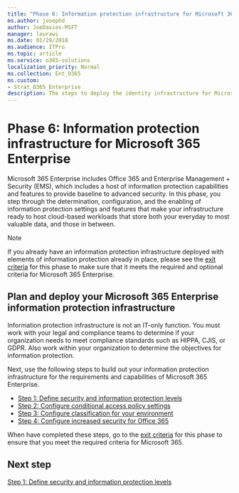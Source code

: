 ```yaml
---
title: "Phase 6: Information protection infrastructure for Microsoft 365 Enterprise"
ms.author: josephd
author: JoeDavies-MSFT
manager: laurawi
ms.date: 01/29/2018
ms.audience: ITPro
ms.topic: article
ms.service: o365-solutions
localization_priority: Normal
ms.collection: Ent_O365
ms.custom:
- Strat_O365_Enterprise
description: The steps to deploy the identity infrastructure for Microsoft 365 Enterprise.
---
```



# Phase 6: Information protection infrastructure for Microsoft 365 Enterprise

Microsoft 365 Enterprise includes Office 365 and Enterprise Management + Security (EMS), which includes a host of information protection capabilities and features to provide baseline to advanced security. In this phase, you step through the determination, configuration, and the enabling of information protection settings and features that make your infrastructure ready to host cloud-based workloads that store both your everyday to most valuable data, and those in between.

>[!Note]
>If you already have an information protection infrastructure deployed with elements of information protection already in place, please see the [exit criteria](infoprotect-exit-criteria.md) for this phase to make sure that it meets the required and optional criteria for Microsoft 365 Enterprise.
>

## Plan and deploy your Microsoft 365 Enterprise information protection infrastructure 

Information protection infrastructure is not an IT-only function. You must work with your legal and compliance teams to determine if your organization needs to meet compliance standards such as HIPPA, CJIS, or GDPR. Also work within your organization to determine the objectives for information protection.

Next, use the following steps to build out your information protection infrastructure for the requirements and capabilities of Microsoft 365 Enterprise.

- [Step 1: Define security and information protection levels](infoprotect-define-sec-infoprotect-levels.md)
- [Step 2: Configure conditional access policy settings](infoprotect-configure-conditional-access-policy-settings.md)
- [Step 3: Configure classification for your environment](infoprotect-configure-classification.md)
- [Step 4: Configure increased security for Office 365](infoprotect-configure-increased-security-office-365.md)

When have completed these steps, go to the [exit criteria](infoprotect-exit-criteria.md) for this phase to ensure that you meet the required criteria for Microsoft 365.


## Next step

[Step 1: Define security and information protection levels](infoprotect-define-sec-infoprotect-levels.md)

